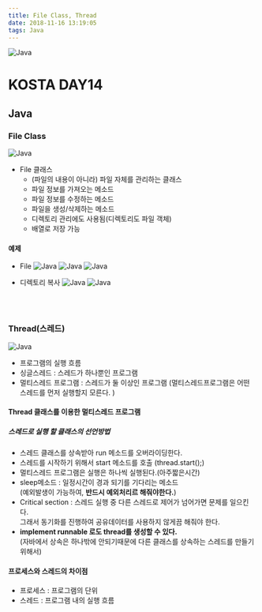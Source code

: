```yaml
---
title: File Class, Thread
date: 2018-11-16 13:19:05
tags: Java
---
```

![Java](/images/javaimage.png)
# KOSTA DAY14
## Java

### File Class
![Java](/images/java/java13-01.png)
- File 클래스
    - (파일의 내용이 아니라) 파일 자체를 관리하는 클래스 
    - 파일 정보를 가져오는 메소드 
    - 파일 정보를 수정하는 메소드 
    - 파일을 생성/삭제하는 메소드 
    - 디렉토리 관리에도 사용됨(디렉토리도 파일 객체)
    - 배열로 저장 가능
#### 예제
- File
![Java](/images/java/java14-01.png)
![Java](/images/java/java14-02.png)
![Java](/images/java/java14-03.png)

- 디렉토리 복사
![Java](/images/java/java14-04.png)
![Java](/images/java/java14-05.png)

<br><br>

### Thread(스레드)
![Java](/images/java/java14-06.png)
- 프로그램의 실행 흐름 
- 싱글스레드 : 스레드가 하나뿐인 프로그램 
- 멀티스레드 프로그램 : 스레드가 둘 이상인 프로그램
(멀티스레드프로그램은 어떤 스레드를 먼저 실행할지 모른다. )

#### Thread 클래스를 이용한 멀티스레드 프로그램 
##### 스레드로 실행 할 클래스의 선언방법 
- 스레드 클래스를 상속받아 run 메소드를 오버라이딩한다. 
- 스레드를 시작하기 위해서 start 메소드를 호출 (thread.start();) 
- 멀티스레드 프로그램은 실행은 하나씩 실행된다.(아주짧은시간)  
- sleep메소드 : 일정시간이 경과 되기를 기다리는 메소드    
(예외발생이 가능하여, **반드시 예외처리르 해줘야한다.**)
- Critical section : 스레드 실행 중 다른 스레드로 제어가 넘어가면 문제를 일으킨다.   
 그래서 동기화를 진행하여 공유데이터를 사용하지 않게끔 해줘야 한다.
- **implement runnable 로도 thread를 생성할 수 있다. **   
(자바에서 상속은 하나밖에 안되기때문에 다른 클래스를 상속하는 스레드를 만들기위해서) 

#### 프로세스와 스레드의 차이점
- 프로세스 : 프로그램의 단위
- 스레드 : 프로그램 내의 실행 흐름
<br><br>